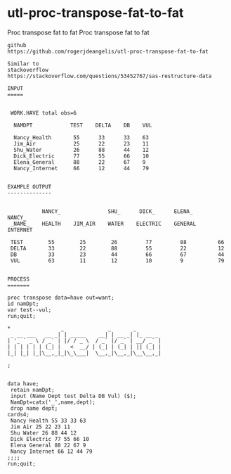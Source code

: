 # utl-proc-transpose-fat-to-fat
Proc transpose fat to fat
    Proc transpose fat to fat

    github
    https://github.com/rogerjdeangelis/utl-proc-transpose-fat-to-fat

    Similar to
    stackoverflow
    https://stackoverflow.com/questions/53452767/sas-restructure-data

    INPUT
    =====


     WORK.HAVE total obs=6

      NAMDPT            TEST    DELTA    DB    VUL

      Nancy_Health       55      33      33    63
      Jim_Air            25      22      23    11
      Shu_Water          26      88      44    12
      Dick_Electric      77      55      66    10
      Elena_General      88      22      67    9
      Nancy_Internet     66      12      44    79


    EXAMPLE OUTPUT
    --------------


               NANCY_               SHU_      DICK_      ELENA_      NANCY_
     _NAME_    HEALTH    JIM_AIR    WATER    ELECTRIC    GENERAL    INTERNET

     TEST        55        25        26         77         88          66
     DELTA       33        22        88         55         22          12
     DB          33        23        44         66         67          44
     VUL         63        11        12         10         9           79


    PROCESS
    =======

    proc transpose data=have out=want;
    id namDpt;
    var test--vul;
    run;quit;

    *                _              _       _
     _ __ ___   __ _| | _____    __| | __ _| |_ __ _
    | '_ ` _ \ / _` | |/ / _ \  / _` |/ _` | __/ _` |
    | | | | | | (_| |   <  __/ | (_| | (_| | || (_| |
    |_| |_| |_|\__,_|_|\_\___|  \__,_|\__,_|\__\__,_|

    ;


    data have;
     retain namDpt;
     input (Name Dept test Delta DB Vul) ($);
     NamDpt=catx('_',name,dept);
     drop name dept;
    cards4;
     Nancy Health 55 33 33 63
     Jim Air 25 22 23 11
     Shu Water 26 88 44 12
     Dick Electric 77 55 66 10
     Elena General 88 22 67 9
     Nancy Internet 66 12 44 79
    ;;;;
    run;quit;
